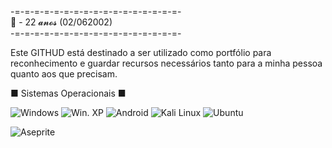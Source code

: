 -=-=-=-=-=-=-=-=-=-=-=-=-=-=-=-=-=-<br>
🎉 - 22 𝓪𝓷𝓸𝓼 (02/062002) <br>
-=-=-=-=-=-=-=-=-=-=-=-=-=-=-=-=-=-<br>

Este GITHUD está destinado a ser utilizado como portfólio para reconhecimento e guardar recursos necessários tanto para a minha pessoa quanto aos que precisam.

■ Sistemas Operacionais ■ 

![Windows](https://img.shields.io/badge/Windows-0078D6?style=for-the-badge&logo=windows&logoColor=white)
![Win. XP](https://img.shields.io/badge/Windows_XP-003399?style=for-the-badge&logo=windows-xp&logoColor=white)
![Android](https://img.shields.io/badge/Android-3DDC84?style=for-the-badge&logo=android&logoColor=white)
![Kali Linux](https://img.shields.io/badge/Kali_Linux-557C94?style=for-the-badge&logo=kali-linux&logoColor=white)
![Ubuntu](https://img.shields.io/badge/Ubuntu-E95420?style=for-the-badge&logo=ubuntu&logoColor=white)


![Aseprite](https://img.shields.io/badge/Aseprite-FFFFFF?logo=Aseprite&logoColor=white)
